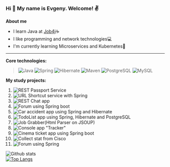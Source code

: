 ### Hi 👋 My name is Evgeny. Welcome! :v:

<!--
**Koregin/Koregin** is a ✨ _special_ ✨ repository because its `README.md` (this file) appears on your GitHub profile.

Here are some ideas to get you started:

- 🔭 I’m currently working on ...
- 🌱 I’m currently learning ...
- 👯 I’m looking to collaborate on ...
- 🤔 I’m looking for help with ...
- 💬 Ask me about ...
- 📫 How to reach me: ...
- 😄 Pronouns: ...
- ⚡ Fun fact: ...
-->
<b>About me</b>
- I learn Java at [Job4j](https://job4j.ru/):coffee:
- I like programming and network technologies:computer:
- I'm currently learning Microservices and Kubernetes:muscle:

---  
<b>Core technologies:</b>  

>![Java](https://img.shields.io/badge/java-%3E%3D%208-orange)
![Spring](https://img.shields.io/badge/Spring-%3E%3D%20%205.0-green)
![Hibernate](https://img.shields.io/badge/Hibernate-%3E%3D%20%205.0-yellow)
![Maven](https://img.shields.io/badge/Maven-3-red)
![PostgreSQL](https://img.shields.io/badge/PostgreSQL-%3E%3D%209-blue)
![MySQL](https://img.shields.io/badge/MySQL-%3E%3D%205-blue)  

<b>My study projects:</b>  
1. ![REST Passport Service](https://github.com/Koregin/rest_service_passport)  
2. ![URL Shortcut service with Spring](https://github.com/Koregin/job4j_url_shortcut)  
3. ![REST Chat app](https://github.com/Koregin/job4j_chat)  
4. ![Forum using Spring boot](https://github.com/Koregin/job4j_forum)  
5. ![Car accident app using Spring and Hibernate](https://github.com/Koregin/job4j_car_accident)  
6. ![TodoList app using Spring, Hibernate and PostgreSQL](https://github.com/Koregin/job4j_todo)  
7. ![Job Grabber(Html Parser on JSOUP)](https://github.com/Koregin/job4j_grabber)  
8. ![Console app "Tracker"](https://github.com/Koregin/job4j_tracker)  
9. ![Cinema ticket app using Spring boot](https://github.com/Koregin/job4j_cinema)  
10. ![Collect stat from Cisco](https://github.com/Koregin/stat_collector)  
11. ![Forum using Spring](https://github.com/Koregin/job4j_forum)


![Github stats](https://github-readme-stats.vercel.app/api?username=Koregin&hide=stars,prs,issues,contribs)  
[![Top Langs](https://github-readme-stats.vercel.app/api/top-langs/?username=Koregin&layout=compact)](https://github.com/Koregin/github-readme-stats)
